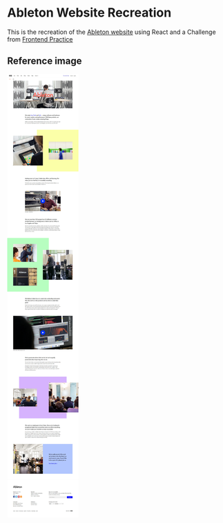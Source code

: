 # Ableton Website Recreation

This is the recreation of the [Ableton website](https://www.ableton.com/en/about/) using React and a Challenge from [Frontend Practice](https://www.frontendpractice.com/)

## Reference image

<img src="./public/C1-Ableton.webp">
